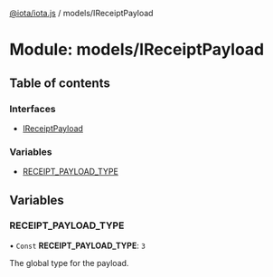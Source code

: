 [@iota/iota.js](../README.md) / models/IReceiptPayload

# Module: models/IReceiptPayload

## Table of contents

### Interfaces

- [IReceiptPayload](../interfaces/models_ireceiptpayload.ireceiptpayload.md)

### Variables

- [RECEIPT\_PAYLOAD\_TYPE](models_ireceiptpayload.md#receipt_payload_type)

## Variables

### RECEIPT\_PAYLOAD\_TYPE

• `Const` **RECEIPT\_PAYLOAD\_TYPE**: ``3``

The global type for the payload.
